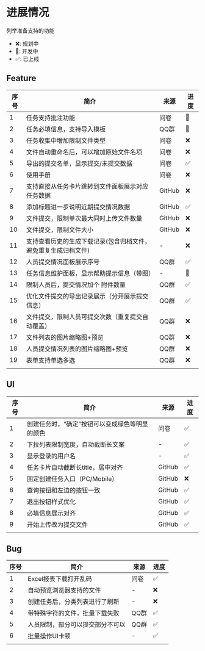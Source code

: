 # 进展情况

列举准备支持的功能
* ❌: 规划中
* 🧱: 开发中 
* ✅: 已上线
## Feature
| 序号 | 简介                                                           | 来源   | 进度 |
| ---- | -------------------------------------------------------------- | ------ | ---- |
| 1    | 任务支持批注功能                                               | 问卷   | 🧱    |
| 2    | 任务必填信息，支持导入模板                                     | QQ群   | 🧱    |
| 3    | 任务收集中增加限制文件类型                                     | 问卷   | ❌    |
| 4    | 文件自动重命名后，可以增加原始文件名项                         | 问卷   | ❌    |
| 5    | 导出的提交名单，显示提交/未提交数据                            | 问卷   | ✅    |
| 6    | 使用手册                                                       | 问卷   | ❌    |
| 7    | 支持直接从任务卡片跳转到文件面板展示对应任务数据               | GitHub | ❌    |
| 8    | 添加标题进一步说明近期提交情况数据                             | GitHub | ✅    |
| 9    | 文件提交，限制单次最大同时上传文件数量                         | GitHub | ❌    |
| 10   | 文件提交，限制文件大小                                         | GitHub | ❌    |
| 11   | 支持查看历史的生成下载记录(包含归档文件，避免重复生成归档文件) | -      | ❌    |
| 12   | 人员提交情况面板展示序号                                       | QQ群   | ✅    |
| 13   | 任务信息维护面板，显示帮助提示信息（带图）                     | -      | 🧱    |
| 14   | 限制人员后，提交情况加个 附件数量                              | QQ群   | ✅    |
| 15   | 优化文件提交的导出记录展示（分开展示提交信息）                 | QQ群   | ✅    |
| 16   | 文件提交，限制人员可提交次数（重复提交自动覆盖）               | QQ群   | ❌    |
| 17   | 文件列表的图片缩略图+预览                                      | QQ群   | ❌    |
| 18   | 人员提交情况列表的图片缩略图+预览                              | QQ群   | ❌    |
| 19   | 表单支持单选多选                                               | QQ群   | ❌    |
|      |                                                                |        |      |


## UI
| 序号 | 简介                                           | 来源   | 进度 |
| ---- | ---------------------------------------------- | ------ | ---- |
| 1    | 创建任务时，“确定”按钮可以变成绿色等明显的颜色 | 问卷   | ✅    |
| 2    | 下拉列表限制宽度，自动截断长文案               | -      | ✅    |
| 3    | 显示登录的用户名                               | -      | ✅    |
| 4    | 任务卡片自动截断长title，居中对齐              | GitHub | ✅    |
| 5    | 固定创建任务入口（PC/Mobile）                  | GitHub | ❌    |
| 6    | 查询按钮和左边的按钮一致                       | GitHub | ✅    |
| 7    | 退出按钮样式优化                               | GitHub | ✅    |
| 8    | 必填信息展示对齐                               | GitHub | ✅    |
| 9    | 开始上传改为提交文件                           | GitHub | ✅    |
|      |                                                |        |      |


## Bug
| 序号 | 简介                             | 来源 | 进度 |
| ---- | -------------------------------- | ---- | ---- |
| 1    | Excel报表下载打开乱码            | 问卷 | ✅    |
| 2    | 自动预览浏览器支持的文件         | -    | ❌    |
| 3    | 创建任务后，分类列表进行了刷新   | -    | ❌    |
| 4    | 带特殊字符的文件，批量下载失败   | QQ群 | ✅    |
| 5    | 人员限制，部分可以提交部分不可以 | QQ群 | ✅    |
| 6    | 批量操作UI卡顿                   | -    | ✅    |
|      |                                  |      |      |
